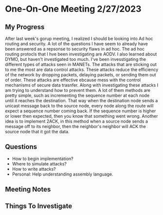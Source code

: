 # One-On-One Meeting 2/27/2023

## My Progress
After last week's gorup meeting, I realized I should be looking into Ad hoc routing and 
security. A lot of the questions I have seem to already have been answered
as a repsonse to security flaws in ad hoc. The ad hoc routing protocls that
I hve been investigating are AODV. I also learned about DYMO, but haven't 
investigated too much.
I've been invesstigating the different types of attacks seen in MANETs. The
attacks that are sticking out to me the most are data control attacks. These 
attacks reduce the efficiency of the network by dropping packets, delaying 
packets, or sending them out of order. These attacks are effective ebcause 
mess with the control mechanisms of secure data trasnfer.
Along with investigating these attacks I am trying to understand how to 
prevent them. A lot of them methods are pretty simple, such as incrementing 
the sequence number at each node until it reaches the destination. That way 
when the destination node sends a unicast message back to the source node, 
every node along the route will expect a sequence number coming back. If the 
sequence number is higher or lower then expected, then you know that 
something went wrong. Another idea is to implement 2ACK, in this method when 
a source node sends a message off to its neighbor, then the neighbor's 
neighbor will ACK the source node that it got the data.

## Questions
- How to begin implementation?
- Where to simulate attacks?
- How to write attacks?
- Personal: Help understanding assembly language.

## Meeting Notes


## Things To Investigate
